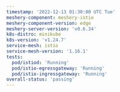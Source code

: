 ```yaml
---
timestamp: '2022-12-13 01:30:00 UTC Tue'
meshery-component: meshery-istio
meshery-component-version: edge
meshery-server-version: 'v0.6.34'
k8s-distro: minikube
k8s-version: 'v1.24.7'
service-mesh: istio
service-mesh-version: '1.16.1'
tests:
  pod/istiod: 'Running'
  pod/istio-egressgateway: 'Running'
  pod/istio-ingressgateway: 'Running'
overall-status: 'passing'
---
```

